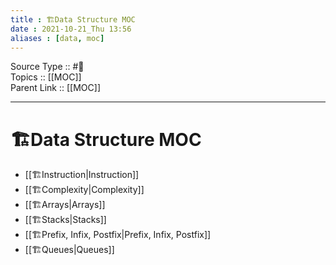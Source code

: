 ```yaml
---
title : 🏗Data Structure MOC
date : 2021-10-21_Thu 13:56
aliases : [data, moc]
---
```

Source Type :: #📘 <br>
Topics :: [[MOC]]<br>
Parent Link :: [[MOC]]<br>

---
# 🏗Data Structure MOC
- [[🏗Instruction|Instruction]]
- [[🏗Complexity|Complexity]]
- [[🏗Arrays|Arrays]]
- [[🏗Stacks|Stacks]]
- [[🏗Prefix, Infix, Postfix|Prefix, Infix, Postfix]]
- [[🏗Queues|Queues]]